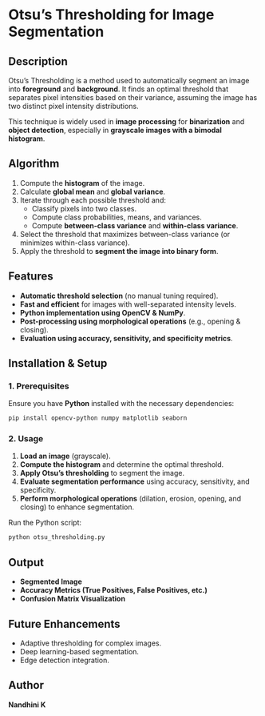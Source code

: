 # Otsu’s Thresholding for Image Segmentation  

## Description  

Otsu’s Thresholding is a method used to automatically segment an image into **foreground** and **background**. It finds an optimal threshold that separates pixel intensities based on their variance, assuming the image has two distinct pixel intensity distributions.  

This technique is widely used in **image processing** for **binarization** and **object detection**, especially in **grayscale images with a bimodal histogram**.  

## Algorithm  

1. Compute the **histogram** of the image.  
2. Calculate **global mean** and **global variance**.  
3. Iterate through each possible threshold and:  
   - Classify pixels into two classes.  
   - Compute class probabilities, means, and variances.  
   - Compute **between-class variance** and **within-class variance**.  
4. Select the threshold that maximizes between-class variance (or minimizes within-class variance).  
5. Apply the threshold to **segment the image into binary form**.  

## Features  

- **Automatic threshold selection** (no manual tuning required).  
- **Fast and efficient** for images with well-separated intensity levels.  
- **Python implementation using OpenCV & NumPy**.  
- **Post-processing using morphological operations** (e.g., opening & closing).  
- **Evaluation using accuracy, sensitivity, and specificity metrics**.  

## Installation & Setup  

### 1. Prerequisites  

Ensure you have **Python** installed with the necessary dependencies:  

```sh
pip install opencv-python numpy matplotlib seaborn
```

### 2. Usage  

1. **Load an image** (grayscale).  
2. **Compute the histogram** and determine the optimal threshold.  
3. **Apply Otsu’s thresholding** to segment the image.  
4. **Evaluate segmentation performance** using accuracy, sensitivity, and specificity.  
5. **Perform morphological operations** (dilation, erosion, opening, and closing) to enhance segmentation.  

Run the Python script:  

```sh
python otsu_thresholding.py
```

## Output  

- **Segmented Image**  
- **Accuracy Metrics (True Positives, False Positives, etc.)**  
- **Confusion Matrix Visualization**  

## Future Enhancements  

- Adaptive thresholding for complex images.  
- Deep learning-based segmentation.  
- Edge detection integration.  

## Author  

**Nandhini K**
